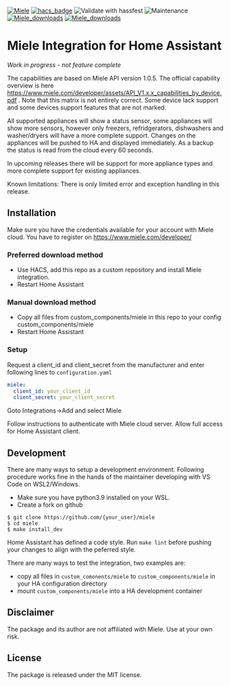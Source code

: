 [![Miele](https://img.shields.io/github/v/release/astrandb/miele)](https://github.com/astrandb/miele/releases/latest) [![hacs_badge](https://img.shields.io/badge/HACS-Custom-orange.svg)](https://github.com/custom-components/hacs) ![Validate with hassfest](https://github.com/astrandb/miele/workflows/Validate%20with%20hassfest/badge.svg) ![Maintenance](https://img.shields.io/maintenance/yes/2022.svg) [![Miele_downloads](https://img.shields.io/github/downloads/astrandb/miele/total)](https://github.com/astrandb/miele) [![Miele_downloads](https://img.shields.io/github/downloads/astrandb/miele/latest/total)](https://github.com/astrandb/miele)

# Miele Integration for Home Assistant

_Work in progress - not feature complete_

The capabilities are based on Miele API version 1.0.5. The official capability overview is here https://www.miele.com/developer/assets/API_V1.x.x_capabilities_by_device.pdf . Note that this matrix is not entirely correct. Some device lack support and some devices support features that are not marked.

All supported appliances will show a status sensor, some appliances will show more sensors, however only freezers, refridgerators, dishwashers and washer/dryers will have a more complete support. Changes on the appliances will be pushed to HA and displayed immediately. As a backup the status is read from the cloud every 60 seconds.

In upcoming releases there will be support for more appliance types and more complete support for existing appliances.

Known limitations: There is only limited error and exception handling in this release.

## Installation

Make sure you have the credentials available for your account with Miele cloud. You have to register on https://www.miele.com/developer/

### Preferred download method

- Use HACS, add this repo as a custom repository and install Miele integration.
- Restart Home Assistant

### Manual download method

- Copy all files from custom_components/miele in this repo to your config custom_components/miele
- Restart Home Assistant

### Setup

Request a client_id and client_secret from the manufacturer and
enter following lines to `configuration.yaml`

```yaml
miele:
  client_id: your_client_id
  client_secret: your_client_secret
```

Goto Integrations->Add and select Miele

Follow instructions to authenticate with Miele cloud server. Allow full access for Home Assistant client.

## Development

There are many ways to setup a development environment.
Following procedure works fine in the hands of the maintainer developing with VS Code on WSL2/Windows.

- Make sure you have python3.9 installed on your WSL.
- Create a fork on github

```
$ git clone https://github.com/{your_user}/miele
$ cd miele
$ make install_dev
```

Home Assistant has defined a code style. Run `make lint` before pushing your changes to align with the peferred style.

There are many ways to test the integration, two examples are:

- copy all files in `custom_comonents/miele` to `custom_components/miele` in your HA configuration directory
- mount `custom_components/miele` into a HA development container

## Disclaimer

The package and its author are not affiliated with Miele. Use at your own risk.

## License

The package is released under the MIT license.
